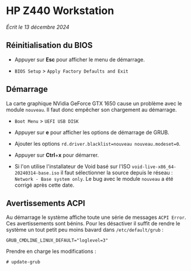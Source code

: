 # HP Z440 Workstation

*Écrit le 13 décembre 2024*

## Réinitialisation du BIOS

- Appuyer sur **Esc** pour afficher le menu de démarrage.

- `BIOS Setup` > `Apply Factory Defaults and Exit`

## Démarrage

La carte graphique NVidia GeForce GTX 1650 cause un problème avec le module
`nouveau`. Il faut donc empêcher son chargement au démarrage.

- `Boot Menu` > `UEFI USB DISK`

- Appuyer sur **e** pour afficher les options de démarrage de GRUB.

- Ajouter les options `rd.driver.blacklist=nouveau nouveau.modeset=0`.

- Appuyer sur **Ctrl**+**x** pour démarrer.

- Si l'on utilise l'installateur de Void basé sur l'ISO
  `void-live-x86_64-20240314-base.iso` il faut sélectionner la source depuis le
  réseau : `Network - Base system only`. Le bug avec le module `nouveau` a été
  corrigé après cette date.

## Avertissements ACPI

Au démarrage le système affiche toute une série de messages `ACPI Error`. Ces
avertissements sont bénins. Pour les désactiver il suffit de rendre le système
un tout petit peu moins bavard dans `/etc/default/grub` :

```
GRUB_CMDLINE_LINUX_DEFAULT="loglevel=3"
```

Prendre en charge les modifications :

```
# update-grub
```

